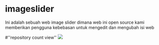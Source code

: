# imageslider
Ini adalah sebuah web image slider dimana web ini open source kami memberikan
pengguna kebebasan untuk mengedit dan mengubah isi web 

#''repository count view''
![](https://komarev.com/ghpvc/?username=ferdinandderosaputra&label=Views)
